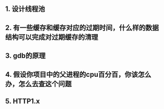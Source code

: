 ## 1. 设计线程池
## 2. 有一些缓存和缓存对应的过期时间，什么样的数据结构可以完成对过期缓存的清理
## 3. gdb的原理
## 4. 假设你项目中的父进程的cpu百分百，你该怎么办，怎么去查这个问题
## 5. HTTP1.x